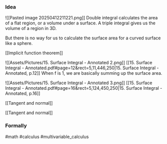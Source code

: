 ### Idea
![[Pasted image 20250412211221.png]]
Double integral calculates the area of a flat region, or a volume under a surface. A triple integral gives us the volume of a region in 3D. 

But there is no way for us to calculate the surface area for a curved surface like a sphere.

[[Implicit function theorem]]

![[Assets/Pictures/15. Surface Integral - Annotated 2.png]]
[[15. Surface Integral - Annotated.pdf#page=12&rect=5,11,446,250|15. Surface Integral - Annotated, p.12]]
When f is 1, we are basically summing up the surface area.  

![[Assets/Pictures/15. Surface Integral - Annotated 3.png]]
[[15. Surface Integral - Annotated.pdf#page=16&rect=5,124,450,250|15. Surface Integral - Annotated, p.16]]

[[Tangent and normal]]




[[Tangent and normal]]

### Formally

#math #calculus #multivariable_calculus 



